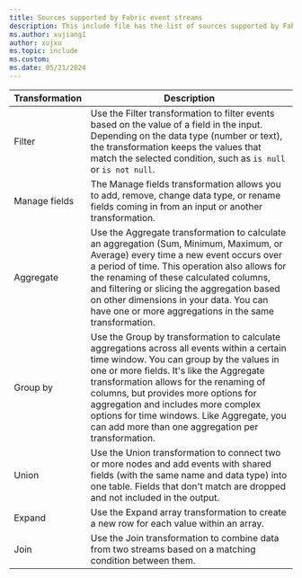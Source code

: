 ```yaml
---
title: Sources supported by Fabric event streams
description: This include file has the list of sources supported by Fabric event streams. 
ms.author: xujiang1
author: xujxu 
ms.topic: include
ms.custom:
ms.date: 05/21/2024
---
```



| Transformation          | Description |
| --------------- | ---------- |
| Filter |  Use the Filter transformation to filter events based on the value of a field in the input. Depending on the data type (number or text), the transformation keeps the values that match the selected condition, such as `is null` or `is not null`. |
| Manage fields | The Manage fields transformation allows you to add, remove, change data type, or rename fields coming in from an input or another transformation. |
| Aggregate | Use the Aggregate transformation to calculate an aggregation (Sum, Minimum, Maximum, or Average) every time a new event occurs over a period of time. This operation also allows for the renaming of these calculated columns, and filtering or slicing the aggregation based on other dimensions in your data. You can have one or more aggregations in the same transformation. |
| Group by | Use the Group by transformation to calculate aggregations across all events within a certain time window. You can group by the values in one or more fields. It's like the Aggregate transformation allows for the renaming of columns, but provides more options for aggregation and includes more complex options for time windows. Like Aggregate, you can add more than one aggregation per transformation. |
| Union | Use the Union transformation to connect two or more nodes and add events with shared fields (with the same name and data type) into one table. Fields that don't match are dropped and not included in the output. |
| Expand | Use the Expand array transformation to create a new row for each value within an array. |
| Join | Use the Join transformation to combine data from two streams based on a matching condition between them. |

 